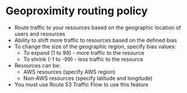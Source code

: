 # Geoproximity routing policy

* Route traffic to your resources based on the geographic location of users and resources
* Ability to shift more traffic to resources based on the defined bias
* To change the size of the geographic region, specify bias values:
  * To expand (1 to 99) - more traffic to the resource
  * To shrink (-1 to -99) - less traffic to the resource
* Resources can be:
  * AWS resources (specify AWS region)
  * Non-AWS resources (specify latitude and longitude)
* You must use Route 53 Traffic Flow to use this feature
